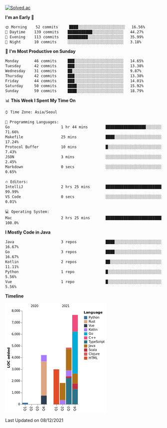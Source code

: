 [![Solved.ac](http://mazassumnida.wtf/api/v2/generate_badge?boj=kuckjwi)](https://solved.ac/kuckjwi)
<!--START_SECTION:waka-->
**I'm an Early 🐤** 

```text
🌞 Morning    52 commits     ████░░░░░░░░░░░░░░░░░░░░░   16.56% 
🌆 Daytime    139 commits    ███████████░░░░░░░░░░░░░░   44.27% 
🌃 Evening    113 commits    █████████░░░░░░░░░░░░░░░░   35.99% 
🌙 Night      10 commits     ░░░░░░░░░░░░░░░░░░░░░░░░░   3.18%

```
📅 **I'm Most Productive on Sunday** 

```text
Monday       46 commits     ███░░░░░░░░░░░░░░░░░░░░░░   14.65% 
Tuesday      42 commits     ███░░░░░░░░░░░░░░░░░░░░░░   13.38% 
Wednesday    31 commits     ██░░░░░░░░░░░░░░░░░░░░░░░   9.87% 
Thursday     42 commits     ███░░░░░░░░░░░░░░░░░░░░░░   13.38% 
Friday       44 commits     ███░░░░░░░░░░░░░░░░░░░░░░   14.01% 
Saturday     50 commits     ████░░░░░░░░░░░░░░░░░░░░░   15.92% 
Sunday       59 commits     ████░░░░░░░░░░░░░░░░░░░░░   18.79%

```


📊 **This Week I Spent My Time On** 

```text
⌚︎ Time Zone: Asia/Seoul

💬 Programming Languages: 
Go                       1 hr 44 mins        ██████████████████░░░░░░░   71.66% 
Makefile                 25 mins             ████░░░░░░░░░░░░░░░░░░░░░   17.24% 
Protocol Buffer          10 mins             █░░░░░░░░░░░░░░░░░░░░░░░░   7.43% 
JSON                     3 mins              ░░░░░░░░░░░░░░░░░░░░░░░░░   2.45% 
Markdown                 0 secs              ░░░░░░░░░░░░░░░░░░░░░░░░░   0.65%

🔥 Editors: 
IntelliJ                 2 hrs 25 mins       █████████████████████████   99.99% 
VS Code                  0 secs              ░░░░░░░░░░░░░░░░░░░░░░░░░   0.01%

💻 Operating System: 
Mac                      2 hrs 25 mins       █████████████████████████   100.0%

```

**I Mostly Code in Java** 

```text
Java                     3 repos             ████░░░░░░░░░░░░░░░░░░░░░   16.67% 
Go                       3 repos             ████░░░░░░░░░░░░░░░░░░░░░   16.67% 
Kotlin                   2 repos             ██░░░░░░░░░░░░░░░░░░░░░░░   11.11% 
Python                   1 repo              █░░░░░░░░░░░░░░░░░░░░░░░░   5.56% 
Vue                      1 repo              █░░░░░░░░░░░░░░░░░░░░░░░░   5.56%

```


**Timeline**

![Chart not found](https://raw.githubusercontent.com/kuckjwi0928/kuckjwi0928/master/charts/bar_graph.png) 


 Last Updated on 08/12/2021
<!--END_SECTION:waka-->
